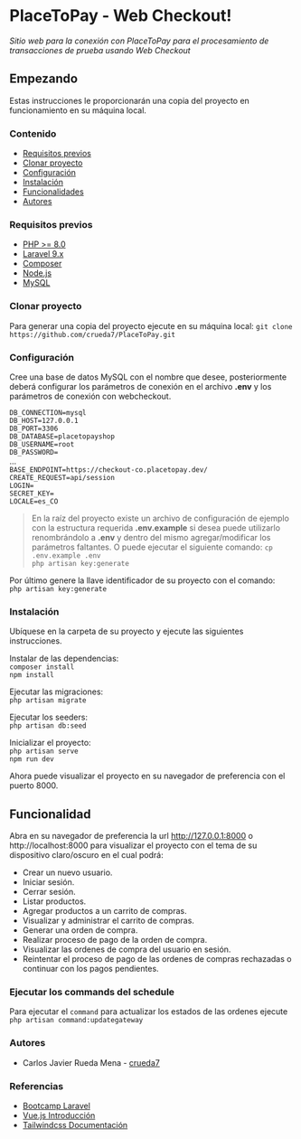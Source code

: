 # PlaceToPay - Web Checkout!

*Sitio web para la conexión con PlaceToPay para el procesamiento de transacciones de prueba usando Web Checkout* 

## Empezando

Estas instrucciones le proporcionarán una copia del proyecto en funcionamiento en su máquina local.

### Contenido

- [Requisitos previos](#install)
- [Clonar proyecto](#Usage)
- [Configuración](#Configuración)
- [Instalación](#Instalación)
- [Funcionalidades](#Funcionalidad)
- [Autores](#Autores)

### Requisitos previos

- [PHP >= 8.0](https://www.php.net/manual/en/getting-started.php)
- [Laravel 9.x](https://laravel.com/docs/9.x/installation)
- [Composer](https://getcomposer.org/doc/00-intro.md)
- [Node.js](https://nodejs.org/en/docs/guides/getting-started-guide/)
- [MySQL](https://dev.mysql.com/doc/mysql-getting-started/en/)

### Clonar proyecto

Para generar una copia del proyecto ejecute en su máquina local:
`git clone https://github.com/crueda7/PlaceToPay.git`

### Configuración

Cree una base de datos MySQL con el nombre que desee,  posteriormente deberá configurar los parámetros de conexión en el archivo **.env** y los parámetros de conexión con webcheckout.

`DB_CONNECTION=mysql`    
`DB_HOST=127.0.0.1`    
`DB_PORT=3306`    
`DB_DATABASE=placetopayshop`    
`DB_USERNAME=root`    
`DB_PASSWORD=`    
...  
`BASE_ENDPOINT=https://checkout-co.placetopay.dev/`  
`CREATE_REQUEST=api/session`    
`LOGIN=`    
`SECRET_KEY=`    
`LOCALE=es_CO`  

> En la raíz del proyecto existe un archivo de configuración de ejemplo con la estructura requerida **.env.example** si desea puede utilizarlo renombrándolo a **.env** y dentro del mismo agregar/modificar los parámetros faltantes.
> O puede ejecutar el siguiente comando:
> `cp .env.example .env`  
> `php artisan key:generate`

Por último genere la llave identificador de su proyecto con el comando:  
`php artisan key:generate`

### Instalación

Ubíquese en la carpeta de su proyecto y ejecute las siguientes instrucciones.

Instalar de las dependencias:  
`composer install`  
`npm install`

Ejecutar las migraciones:  
`php artisan migrate`

Ejecutar los seeders:  
`php artisan db:seed`

Inicializar el proyecto:  
`php artisan serve`  
`npm run dev`

Ahora puede visualizar el proyecto en su navegador de preferencia con el puerto 8000.

## Funcionalidad

Abra en su navegador de preferencia la url http://127.0.0.1:8000 o  http://localhost:8000 para visualizar el proyecto con el tema de su dispositivo claro/oscuro en el cual podrá:

- Crear un nuevo usuario.
- Iniciar sesión.
- Cerrar sesión.
- Listar productos.
- Agregar productos a un carrito de compras.
- Visualizar y administrar el carrito de compras.
- Generar una orden de compra.
- Realizar proceso de pago de la orden de compra.
- Visualizar las ordenes de compra del usuario en sesión.
- Reintentar el proceso de pago de las ordenes de compras rechazadas o continuar con los pagos pendientes.

### Ejecutar los commands del schedule

Para ejecutar el `command` para actualizar los estados de las ordenes ejecute  `php artisan command:updategateway`

### Autores

- Carlos Javier Rueda Mena - [crueda7](https://github.com/crueda7)

### Referencias

- [Bootcamp Laravel](https://bootcamp.laravel.com/)
- [Vue.js Introducción](https://vuejs.org/guide/introduction.html)
- [Tailwindcss Documentación](https://tailwindcss.com/docs/installation)
